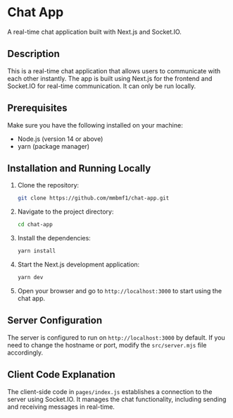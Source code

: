 # Chat App

A real-time chat application built with Next.js and Socket.IO.

## Description

This is a real-time chat application that allows users to communicate with each other instantly. The app is built using Next.js for the frontend and Socket.IO for real-time communication. It can only be run locally.

## Prerequisites

Make sure you have the following installed on your machine:

- Node.js (version 14 or above)
- yarn (package manager)

## Installation and Running Locally

1. Clone the repository:
   ```sh
   git clone https://github.com/mmbmf1/chat-app.git
   ```
2. Navigate to the project directory:
   ```sh
   cd chat-app
   ```
3. Install the dependencies:
   ```sh
   yarn install
   ```
4. Start the Next.js development application:
   ```sh
   yarn dev
   ```
5. Open your browser and go to `http://localhost:3000` to start using the chat app.

## Server Configuration

The server is configured to run on `http://localhost:3000` by default. If you need to change the hostname or port, modify the `src/server.mjs` file accordingly.

## Client Code Explanation

The client-side code in `pages/index.js` establishes a connection to the server using Socket.IO. It manages the chat functionality, including sending and receiving messages in real-time.
